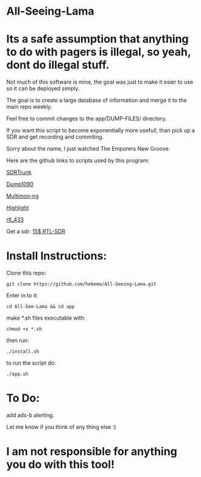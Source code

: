 # All-Seeing-Lama

# Its a safe assumption that anything to do with pagers is illegal, so yeah, dont do illegal stuff.

Not much of this software is mine, the goal was just to make it esier to use so it can be deployed simply.

The goal is to create a large database of information and merge it to the main repo weekly.

Feel free to commit changes to the app/DUMP-FILES/ directory.

If you want this script to become exponentially more usefull, than pick up a SDR and get recording and commiting.

Sorry about the name, I just watched The Emporers New Groove.

Here are the github links to scripts used by this program:

[SDRTrunk](https://github.com/DSheirer/sdrtrunk)

[Dump1090](https://github.com/antirez/dump1090)

[Multimon-ng](https://github.com/EliasOenal/multimon-ng)

[Highlight](https://github.com/kepkin/dev-shell-essentials)

[rtl_433](https://github.com/merbanan/rtl_433)


Get a sdr: [15$ RTL-SDR](https://www.ebay.com/itm/394289111217?hash=item5bcd7660b1:g:KJsAAOSwx4hgXZW-&amdata=enc%3AAQAHAAAAoAYZGBXKyDxnqCkOz3CDdv3cybtqZKnOI1WWCY5o9OhqfcHAl6jXy8QOrXKcfzkHwsT5zgXsDZpDC8jLzOuh4bKbbryxGp0RleUgvLGclvWqD6t5VDIpZlwMZJReqgohwln644DF5f77%2FeXv1miyG3UsmTAbNlShnMkSpLMRxJbCQJC0R1%2F%2BoBo0LaWhL3sKQNyUZenv2S2Yt8JcNESZSmI%3D%7Ctkp%3ABk9SR7T94aD8YA)

# Install Instructions:

Clone this repo:

```git clone https://github.com/hebeme/All-Seeing-Lama.git```

Enter in to it:

```cd All-See-Lama && cd app```

make *.sh files executable with:

```chmod +x *.sh```

then run:

```./install.sh```

to run the script do:

```./app.sh```

# To Do:

add ads-b alerting.

Let me know if you think of any thing else :)

  
# I am not responsible for anything you do with this tool!
